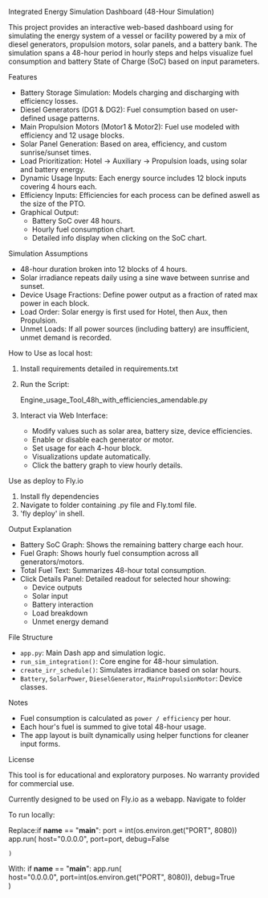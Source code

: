 
Integrated Energy Simulation Dashboard (48-Hour Simulation)

This project provides an interactive web-based dashboard using for simulating the energy system of a vessel or facility powered by a mix of diesel generators, propulsion motors, solar panels, and a battery bank. The simulation spans a 48-hour period in hourly steps and helps visualize fuel consumption and battery State of Charge (SoC) based on input parameters.

Features

- Battery Storage Simulation: Models charging and discharging with efficiency losses.
- Diesel Generators (DG1 & DG2): Fuel consumption based on user-defined usage patterns.
- Main Propulsion Motors (Motor1 & Motor2): Fuel use modeled with efficiency and 12 usage blocks.
- Solar Panel Generation: Based on area, efficiency, and custom sunrise/sunset times.
- Load Prioritization: Hotel → Auxiliary → Propulsion loads, using solar and battery energy.
- Dynamic Usage Inputs: Each energy source includes 12 block inputs covering 4 hours each.
- Efficiency Inputs: Efficiencies for each process can be defined aswell as the size of the PTO. 
- Graphical Output:
  - Battery SoC over 48 hours.
  - Hourly fuel consumption chart.
  - Detailed info display when clicking on the SoC chart.


Simulation Assumptions

- 48-hour duration broken into 12 blocks of 4 hours.
- Solar irradiance repeats daily using a sine wave between sunrise and sunset.
- Device Usage Fractions: Define power output as a fraction of rated max power in each block.
- Load Order: Solar energy is first used for Hotel, then Aux, then Propulsion.
- Unmet Loads: If all power sources (including battery) are insufficient, unmet demand is recorded.

 How to Use as local host:

1. Install requirements detailed in requirements.txt

2. Run the Script:
   
   Engine_usage_Tool_48h_with_efficiencies_amendable.py
   

3. Interact via Web Interface:
   - Modify values such as solar area, battery size, device efficiencies.
   - Enable or disable each generator or motor.
   - Set usage for each 4-hour block.
   - Visualizations update automatically.
   - Click the battery graph to view hourly details.

Use as deploy to Fly.io

1. Install fly dependencies
2. Navigate to folder containing .py file and Fly.toml file.
3. 'fly deploy' in shell. 

 Output Explanation

- Battery SoC Graph: Shows the remaining battery charge each hour.
- Fuel Graph: Shows hourly fuel consumption across all generators/motors.
- Total Fuel Text: Summarizes 48-hour total consumption.
- Click Details Panel: Detailed readout for selected hour showing:
  - Device outputs
  - Solar input
  - Battery interaction
  - Load breakdown
  - Unmet energy demand

File Structure

- `app.py`: Main Dash app and simulation logic.
- `run_sim_integration()`: Core engine for 48-hour simulation.
- `create_irr_schedule()`: Simulates irradiance based on solar hours.
- `Battery`, `SolarPower`, `DieselGenerator`, `MainPropulsionMotor`: Device classes.

Notes

- Fuel consumption is calculated as `power / efficiency` per hour.
- Each hour's fuel is summed to give total 48-hour usage.
- The app layout is built dynamically using helper functions for cleaner input forms.

License

This tool is for educational and exploratory purposes. No warranty provided for commercial use.


Currently designed to be used on Fly.io as a webapp. Navigate to folder 




To run locally:

Replace:if __name__ == "__main__":
    port = int(os.environ.get("PORT", 8080))
    app.run(
        host="0.0.0.0",
        port=port,
        debug=False
        
    )

  With: if __name__ == "__main__":
    app.run(                       
        host="0.0.0.0",
        port=int(os.environ.get("PORT", 8080)),
        debug=True                
    )

